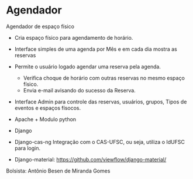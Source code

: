 Agendador
=========

Agendador de espaço físico

+ Cria espaço físico para agendamento de horário.
+ Interface simples de uma agenda por Mês e em cada dia mostra as reservas
+ Permite o usuário logado agendar uma reserva pela agenda.
	+ Verifica choque de horário com outras reservas no mesmo espaço físico.
	+ Envia e-mail avisando do sucesso da Reserva.
+ Interface Admin para controle das reservas, usuários, grupos, Tipos de eventos e espaços físocos.

 + Apache + Modulo python 
 + Django 
 + Django-cas-ng
 	Integração com o CAS-UFSC, ou seja, utiliza o IdUFSC para login.
 + Django-material:
	https://github.com/viewflow/django-material/

Bolsista: Antônio Besen de Miranda Gomes